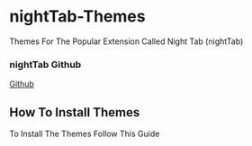 # nightTab-Themes
Themes For The Popular Extension Called Night Tab (nightTab)

### nightTab Github
[Github](https://github.com/zombieFox/nightTab)

## How To Install Themes
To Install The Themes Follow This Guide
